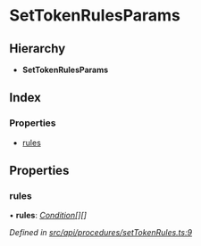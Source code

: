 # SetTokenRulesParams

## Hierarchy

* **SetTokenRulesParams**

## Index

### Properties

* [rules](settokenrulesparams.md#rules)

## Properties

### rules

• **rules**: [_Condition_](../globals.md#condition)_\[\]\[\]_

_Defined in_ [_src/api/procedures/setTokenRules.ts:9_](https://github.com/PolymathNetwork/polymesh-sdk/blob/da32f46a/src/api/procedures/setTokenRules.ts#L9)

